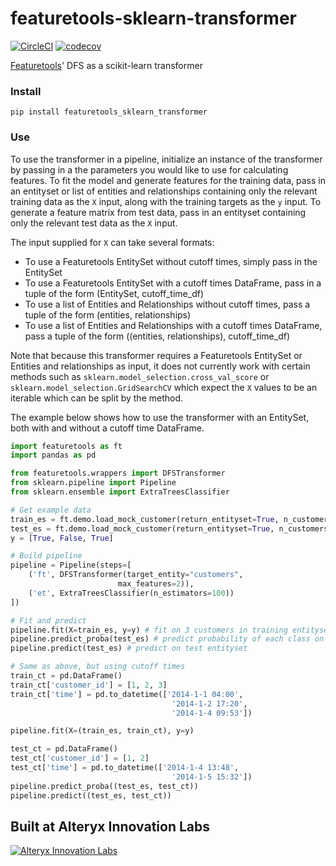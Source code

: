 # featuretools-sklearn-transformer

[![CircleCI](https://circleci.com/gh/FeatureLabs/featuretools-sklearn-transformer/tree/master.svg?style=shield)](https://circleci.com/gh/FeatureLabs/featuretools-sklearn-transformer/tree/master)
[![codecov](https://codecov.io/gh/FeatureLabs/featuretools-sklearn-transformer/branch/master/graph/badge.svg)](https://codecov.io/gh/FeatureLabs/featuretools-sklearn-transformer)

[Featuretools](https://github.com/FeatureLabs/featuretools)' DFS as a scikit-learn transformer

### Install
```shell
pip install featuretools_sklearn_transformer
```

### Use

To use the transformer in a pipeline, initialize an instance of the transformer by passing in
a the parameters you would like to use for calculating features. To fit the model and generate features for
the training data, pass in an entityset or list of entities and relationships containing only the relevant
training data as the `X` input, along with the training targets as the `y` input. To generate a feature matrix from test data, pass in
an entityset containing only the relevant test data as the `X` input.

The input supplied for `X` can take several formats:
- To use a Featuretools EntitySet without cutoff times, simply pass in the EntitySet
- To use a Featuretools EntitySet with a cutoff times DataFrame, pass in a tuple of the form (EntitySet, cutoff_time_df)
- To use a list of Entities and Relationships without cutoff times, pass a tuple of the form (entities, relationships)
- To use a list of Entities and Relationships with a cutoff times DataFrame, pass a tuple of the form ((entities, relationships), cutoff_time_df)

Note that because this transformer requires a Featuretools EntitySet or Entities and relationships as input, it does not currently work
with certain methods such as `sklearn.model_selection.cross_val_score` or `sklearn.model_selection.GridSearchCV` which expect the `X` values
to be an iterable which can be split by the method.

The example below shows how to use the transformer with an EntitySet, both with and without a cutoff time DataFrame.

```python
import featuretools as ft
import pandas as pd

from featuretools.wrappers import DFSTransformer
from sklearn.pipeline import Pipeline
from sklearn.ensemble import ExtraTreesClassifier

# Get example data
train_es = ft.demo.load_mock_customer(return_entityset=True, n_customers=3)
test_es = ft.demo.load_mock_customer(return_entityset=True, n_customers=2)
y = [True, False, True]

# Build pipeline
pipeline = Pipeline(steps=[
    ('ft', DFSTransformer(target_entity="customers",
                        max_features=2)),
    ('et', ExtraTreesClassifier(n_estimators=100))
])

# Fit and predict
pipeline.fit(X=train_es, y=y) # fit on 3 customers in training entityset
pipeline.predict_proba(test_es) # predict probability of each class on test entityset
pipeline.predict(test_es) # predict on test entityset

# Same as above, but using cutoff times
train_ct = pd.DataFrame()
train_ct['customer_id'] = [1, 2, 3]
train_ct['time'] = pd.to_datetime(['2014-1-1 04:00',
                                    '2014-1-2 17:20',
                                    '2014-1-4 09:53'])

pipeline.fit(X=(train_es, train_ct), y=y)

test_ct = pd.DataFrame()
test_ct['customer_id'] = [1, 2]
test_ct['time'] = pd.to_datetime(['2014-1-4 13:48',
                                    '2014-1-5 15:32'])
pipeline.predict_proba((test_es, test_ct))
pipeline.predict((test_es, test_ct))
```

## Built at Alteryx Innovation Labs

<a href="https://www.alteryx.com/innovation-labs">
    <img src="https://evalml-web-images.s3.amazonaws.com/alteryx_innovation_labs.png" alt="Alteryx Innovation Labs" />
</a>
